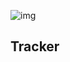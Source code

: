 ![img](https://user-images.githubusercontent.com/58394648/89318525-8605f100-d69c-11ea-8ae5-c5fd070d9ba0.png)

## Tracker
